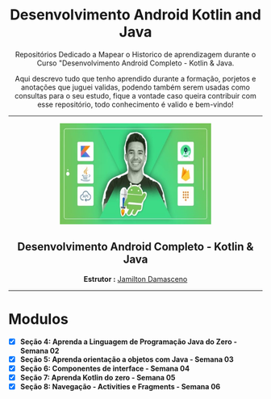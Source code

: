 <div align = "center" >
<h1>Desenvolvimento Android Kotlin and Java</h1>
</div>

<div align = "center">
<p>Repositórios Dedicado a Mapear o Historico de aprendizagem durante o Curso "Desenvolvimento Android Completo - Kotlin &amp; Java.</p>
<p>Aqui descrevo tudo que tenho aprendido durante a formação, porjetos e anotações que juguei validas, podendo também serem usadas como consultas para o seu estudo, fique a vontade caso queira contribuir com esse repositório, todo conhecimento é valido e bem-vindo!</p>
</div>

<hr>

<div align = "center" >
<a href="https://www.udemy.com/course/desenvolvimento-android-completo/"><img src = "./assets/Baner-Curso.jpg" width="300" height ="200"></a>
<h2>Desenvolvimento Android Completo - Kotlin & Java</h2>
<p><strong>Estrutor :</strong> <a href="https://www.udemy.com/user/jamiltondamasceno/">Jamilton Damasceno</a> </p>
</div>
<hr>

<h1>Modulos</h1>

- [x] **Seção 4: Aprenda a Linguagem de Programação Java do Zero - Semana 02**
- [x] **Seção 5: Aprenda orientação a objetos com Java - Semana 03**
- [x] **Seção 6: Componentes de interface - Semana 04**
- [x] **Seção 7: Aprenda Kotlin do zero - Semana 05**
- [x] **Seção 8: Navegação - Activities e Fragments - Semana 06**
